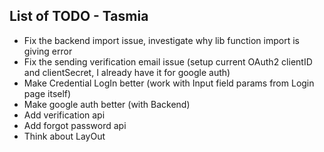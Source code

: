 ## List of TODO - Tasmia

- Fix the backend import issue, investigate why lib function import is giving error
- Fix the sending verification email issue (setup current OAuth2 clientID and clientSecret, I already have it for google auth)
- Make Credential LogIn better (work with Input field params from Login page itself)
- Make google auth better (with Backend)
- Add verification api
- Add forgot password api
- Think about LayOut

